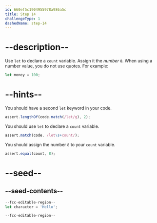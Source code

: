 ```yaml
---
id: 660ef5c1904955978a986a5c
title: Step 14
challengeType: 1
dashedName: step-14
---
```


# --description--

Use `let` to declare a `count` variable. Assign it the <dfn>number</dfn> `8`. When using a number value, you do not use quotes. For example:

```js
let money = 100;
```

# --hints--

You should have a second `let` keyword in your code.

```js
assert.lengthOf(code.match(/let/g), 2);
```

You should use `let` to declare a `count` variable.

```js
assert.match(code, /let\s+count/);
```

You should assign the number `8` to your `count` variable.

```js
assert.equal(count, 8);
```


# --seed--

## --seed-contents--

```js
--fcc-editable-region--
let character = 'Hello';

--fcc-editable-region--
```
